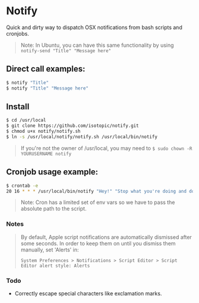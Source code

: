 # Notify
Quick and dirty way to dispatch OSX notifications from bash scripts and cronjobs.



> Note: In Ubuntu, you can have this same functionality by using
```notify-send "Title" "Message here"```

## Direct call examples:
```sh
$ notify "Title"
$ notify "Title" "Message here"
```

## Install
```sh
$ cd /usr/local
$ git clone https://github.com/isotopic/notify.git
$ chmod u+x notify/notify.sh
$ ln -s /usr/local/notify/notify.sh /usr/local/bin/notify
```
> If you're not the owner of /usr/local, you may need to `$ sudo chown -R YOURUSERNAME notify`

## Cronjob usage example:
```sh
$ crontab -e
20 16 * * * /usr/local/bin/notify "Hey!" "Stop what you're doing and do that other thing instead"
```
> Note: Cron has a limited set of env vars so we have to pass the absolute path to the script.

### Notes
> By default, Apple script notifications are automatically dismissed after some seconds.
> In order to keep them on until you dismiss them manually, set 'Alerts' in:
>
> `System Preferences > Notifications > Script Editor > Script Editor alert style: Alerts`

### Todo
- Correctly escape special characters like exclamation marks.
